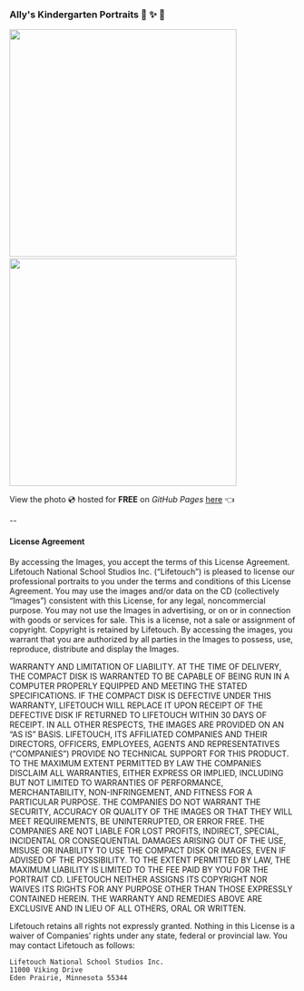 ### Ally's Kindergarten Portraits :star2: :sparkles: :dizzy:

<img src="http://leereilly.net/walnut-acres-elementary-k2-portraits/myimages/cm1.jpg" height="400">&nbsp;
<img src="http://i.imgur.com/ZGLOzsR.png" height="400">

View the photo :cd: hosted for **FREE** on *GitHub Pages* [here](http://leereilly.net/walnut-acres-elementary-k2-portraits) :point_left:

--

#### License Agreement

By accessing the Images, you accept the terms of this License Agreement.
Lifetouch National School Studios Inc. (“Lifetouch”) is pleased to license our professional portraits to you under the 
terms and conditions of this License Agreement. You may use the images and/or data on the CD (collectively “Images”) 
consistent with this License, for any legal, noncommercial purpose. You may not use the Images in advertising, or on 
or in connection with goods or services for sale. This is a license, not a sale or assignment of copyright. Copyright is 
retained by Lifetouch. By accessing the images, you warrant that you are authorized by all parties in the Images to 
possess, use, reproduce, distribute and display the Images.

WARRANTY AND LIMITATION OF LIABILITY. AT THE TIME OF DELIVERY, THE COMPACT DISK IS WARRANTED TO 
BE CAPABLE OF BEING RUN IN A COMPUTER PROPERLY EQUIPPED AND MEETING THE STATED SPECIFICATIONS. 
IF THE COMPACT DISK IS DEFECTIVE UNDER THIS WARRANTY, LIFETOUCH WILL REPLACE IT UPON RECEIPT 
OF THE DEFECTIVE DISK IF RETURNED TO LIFETOUCH WITHIN 30 DAYS OF RECEIPT. IN ALL OTHER RESPECTS, 
THE IMAGES ARE PROVIDED ON AN “AS IS” BASIS. LIFETOUCH, ITS AFFILIATED COMPANIES AND THEIR 
DIRECTORS, OFFICERS, EMPLOYEES, AGENTS AND REPRESENTATIVES (“COMPANIES”) PROVIDE NO TECHNICAL 
SUPPORT FOR THIS PRODUCT. TO THE MAXIMUM EXTENT PERMITTED BY LAW THE COMPANIES DISCLAIM ALL 
WARRANTIES, EITHER EXPRESS OR IMPLIED, INCLUDING BUT NOT LIMITED TO WARRANTIES OF PERFORMANCE, 
MERCHANTABILITY, NON-INFRINGEMENT, AND FITNESS FOR A PARTICULAR PURPOSE. THE COMPANIES DO NOT 
WARRANT THE SECURITY, ACCURACY OR QUALITY OF THE IMAGES OR THAT THEY WILL MEET REQUIREMENTS, 
BE UNINTERRUPTED, OR ERROR FREE. THE COMPANIES ARE NOT LIABLE FOR LOST PROFITS, INDIRECT, SPECIAL, 
INCIDENTAL OR CONSEQUENTIAL DAMAGES ARISING OUT OF THE USE, MISUSE OR INABILITY TO USE THE 
COMPACT DISK OR IMAGES, EVEN IF ADVISED OF THE POSSIBILITY. TO THE EXTENT PERMITTED BY LAW, THE 
MAXIMUM LIABILITY IS LIMITED TO THE FEE PAID BY YOU FOR THE PORTRAIT CD. LIFETOUCH NEITHER ASSIGNS 
ITS COPYRIGHT NOR WAIVES ITS RIGHTS FOR ANY PURPOSE OTHER THAN THOSE EXPRESSLY CONTAINED 
HEREIN. THE WARRANTY AND REMEDIES ABOVE ARE EXCLUSIVE AND IN LIEU OF ALL OTHERS, ORAL OR 
WRITTEN. 

Lifetouch retains all rights not expressly granted. Nothing in this License is a waiver of Companies’ rights under any 
state, federal or provincial law. 
You may contact Lifetouch as follows:

```
Lifetouch National School Studios Inc.
11000 Viking Drive
Eden Prairie, Minnesota 55344
```
